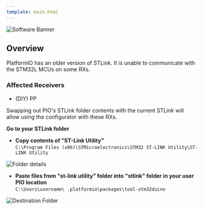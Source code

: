 ```yaml
---
template: main.html
---
```


![Software Banner](https://raw.githubusercontent.com/ExpressLRS/ExpressLRS-Hardware/master/img/software.png)

## Overview 

PlatformIO has an older version of STLink. It is unable to communicate with the STM32L MCUs on some RXs.  

### Affected Receivers

- (DIY) PP

Swapping out PIO's STLink folder contents with the current STLink will allow using the configurator with these RXs.

**Go to your STLink folder**

- **Copy contents of "ST-Link Utility"**  
`C:\Program Files (x86)\STMicroelectronics\STM32 ST-LINK Utility\ST-LINK Utility`

![Folder details](../assets/images/stlink.jpg)

- **Paste files from "st-link utility" folder into "stlink" folder in your user PIO location**  
`C:\Users\username\ .platformio\packages\tool-stm32duino`

![Destination Folder](../assets/images/pio.jpg)

